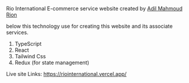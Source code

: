 Rio International E-commerce service website created by <a href="http://www.adilrion.vercel.app">Adil Mahmoud Rion</a>

below this technology use for creating this website and its associate services.

1. TypeScript
2. React
3. Tailwind Css
4. Redux (for state management)

Live site Links: https://riointernational.vercel.app/
